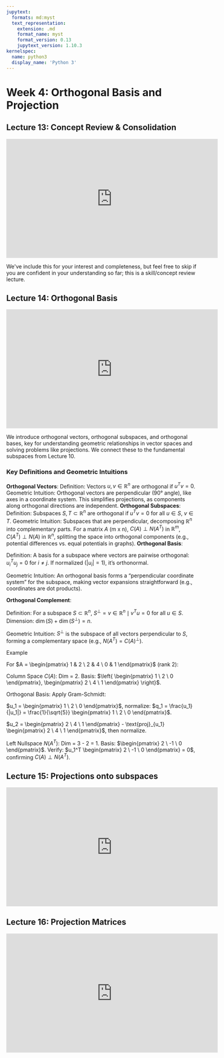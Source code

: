 ```yaml
---
jupytext:
  formats: md:myst
  text_representation:
    extension: .md
    format_name: myst
    format_version: 0.13
    jupytext_version: 1.10.3
kernelspec:
  name: python3
  display_name: 'Python 3'
---
```


# Week 4: Orthogonal Basis and Projection

## Lecture 13: Concept Review & Consolidation

<iframe width="560" height="315"
    src="https://www.youtube.com/embed/l88D4r74gtM"
    frameborder="0"
    allow="accelerometer; autoplay; clipboard-write; encrypted-media; gyroscope; picture-in-picture"
    allowfullscreen>
</iframe>

We've include this for your interest and completeness, but feel free to skip if you are confident in your understanding so far; this is a skill/concept review lecture.

## Lecture 14: Orthogonal Basis

<iframe width="560" height="315"
    src="https://www.youtube.com/embed/YzZUIYRCE38"
    frameborder="0"
    allow="accelerometer; autoplay; clipboard-write; encrypted-media; gyroscope; picture-in-picture"
    allowfullscreen>
</iframe>

We introduce orthogonal vectors, orthogonal subspaces, and orthogonal bases, key for understanding geometric relationships in vector spaces and solving problems like projections. We connect these to the fundamental subspaces from Lecture 10.

### Key Definitions and Geometric Intuitions
**Orthogonal Vectors**:
Definition: Vectors $u, v \in \mathbb{R}^n$ are orthogonal if $u^T v = 0$.
Geometric Intuition: Orthogonal vectors are perpendicular (90° angle), like axes in a coordinate system. This simplifies projections, as components along orthogonal directions are independent.
**Orthogonal Subspaces**:
Definition: Subspaces $S, T \subset \mathbb{R}^n$ are orthogonal if $u^T v = 0$ for all $u \in S$, $v \in T$.
Geometric Intuition: Subspaces that are perpendicular, decomposing $\mathbb{R}^n$ into complementary parts. For a matrix $A$ (m x n), $C(A) \perp N(A^T)$ in $\mathbb{R}^m$, $C(A^T) \perp N(A)$ in $\mathbb{R}^n$, splitting the space into orthogonal components (e.g., potential differences vs. equal potentials in graphs).
**Orthogonal Basis**:

Definition: A basis for a subspace where vectors are pairwise orthogonal: $u_i^T u_j = 0$ for $i \neq j$. If normalized ($|u_i| = 1$), it’s orthonormal.

Geometric Intuition: An orthogonal basis forms a “perpendicular coordinate system” for the subspace, making vector expansions straightforward (e.g., coordinates are dot products).

**Orthogonal Complement**:

Definition: For a subspace $S \subset \mathbb{R}^n$, $S^\perp = { v \in \mathbb{R}^n \mid v^T u = 0 \text{ for all } u \in S }$. Dimension: $\dim(S) + \dim(S^\perp) = n$.

Geometric Intuition: $S^\perp$ is the subspace of all vectors perpendicular to $S$, forming a complementary space (e.g., $N(A^T) = C(A)^\perp$).

Example

For $A = \begin{pmatrix} 1 & 2 \ 2 & 4 \ 0 & 1 \end{pmatrix}$ (rank 2):

Column Space $C(A)$: Dim = 2. Basis: $\left{ \begin{pmatrix} 1 \ 2 \ 0 \end{pmatrix}, \begin{pmatrix} 2 \ 4 \ 1 \end{pmatrix} \right}$.

Orthogonal Basis: Apply Gram-Schmidt:

$u_1 = \begin{pmatrix} 1 \ 2 \ 0 \end{pmatrix}$, normalize: $q_1 = \frac{u_1}{|u_1|} = \frac{1}{\sqrt{5}} \begin{pmatrix} 1 \ 2 \ 0 \end{pmatrix}$.

$u_2 = \begin{pmatrix} 2 \ 4 \ 1 \end{pmatrix} - \text{proj}_{u_1} \begin{pmatrix} 2 \ 4 \ 1 \end{pmatrix}$, then normalize.

Left Nullspace $N(A^T)$: Dim = 3 - 2 = 1. Basis: $\begin{pmatrix} 2 \ -1 \ 0 \end{pmatrix}$. Verify: $u_1^T \begin{pmatrix} 2 \ -1 \ 0 \end{pmatrix} = 0$, confirming $C(A) \perp N(A^T)$.

## Lecture 15: Projections onto subspaces

<iframe width="560" height="315"
    src="https://www.youtube.com/embed/Y_Ac6KiQ1t0"
    frameborder="0"
    allow="accelerometer; autoplay; clipboard-write; encrypted-media; gyroscope; picture-in-picture"
    allowfullscreen>
</iframe>

## Lecture 16: Projection Matrices

<iframe width="560" height="315"
    src="https://www.youtube.com/embed/osh80YCg_GM"
    frameborder="0"
    allow="accelerometer; autoplay; clipboard-write; encrypted-media; gyroscope; picture-in-picture"
    allowfullscreen>
</iframe>
